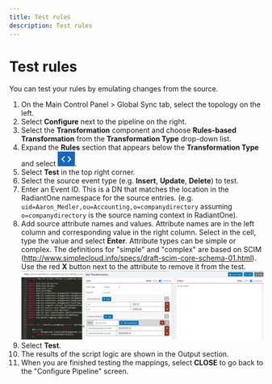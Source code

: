 ```yaml
---
title: Test rules
description: Test rules
---
```


# Test rules

You can test your rules by emulating changes from the source.

1. On the Main Control Panel > Global Sync tab, select the topology on the left.
1. Select **Configure** next to the pipeline on the right.
1. Select the **Transformation** component and choose **Rules-based Transformation** from the **Transformation Type** drop-down list.
1. Expand the **Rules** section that appears below the **Transformation Type** and select ![Less than and greater than symbols](../../media/image87.png).
1. Select **Test** in the top right corner.
1. Select the source event type (e.g. **Insert**, **Update**, **Delete**) to test.
1. Enter an Event ID. This is a DN that matches the location in the RadiantOne namespace for the source entries. (e.g. `uid=Aaron_Medler,ou=Accounting,o=companydirectory` assuming `o=companydirectory` is the source naming context in RadiantOne).
1. Add source attribute names and values. Attribute names are in the left column and corresponding value in the right column. Select in the cell, type the value and select **Enter**. Attribute types can be simple or complex. The definitions for "simple" and "complex" are based on SCIM (<http://www.simplecloud.info/specs/draft-scim-core-schema-01.html>). Use the red **X** button next to the attribute to remove it from the test.
    ![Example - Entering Attributes for Testing Script](../../media/image68.png)
1. Select **Test**.
1. The results of the script logic are shown in the Output section.
1. When you are finished testing the mappings, select **CLOSE** to go back to the "Configure Pipeline" screen.
